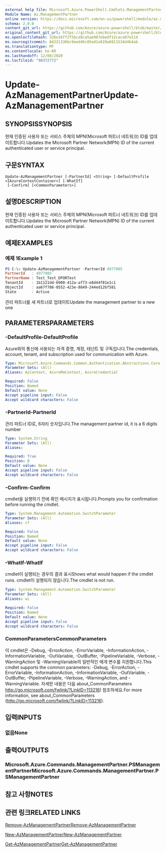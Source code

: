 ```yaml
---
external help file: Microsoft.Azure.PowerShell.Cmdlets.ManagementPartner.dll-Help.xml
Module Name: Az.ManagementPartner
online version: https://docs.microsoft.com/en-us/powershell/module/az.managementpartner/update-azmanagementpartner
schema: 2.0.0
content_git_url: https://github.com/Azure/azure-powershell/blob/master/src/ManagementPartner/ManagementPartner/help/Update-AzManagementPartner.md
original_content_git_url: https://github.com/Azure/azure-powershell/blob/master/src/ManagementPartner/ManagementPartner/help/Update-AzManagementPartner.md
ms.openlocfilehash: 326e16ff2f5bca8ca5ae987ebedf12cace87e11d
ms.sourcegitcommit: 04221336bc9eed46c05ed1e828a6811534d4b4ab
ms.translationtype: MT
ms.contentlocale: ko-KR
ms.lasthandoff: 12/08/2020
ms.locfileid: "98372772"
---
```

# <span data-ttu-id="1d980-101">Update-AzManagementPartner</span><span class="sxs-lookup"><span data-stu-id="1d980-101">Update-AzManagementPartner</span></span>

## <span data-ttu-id="1d980-102">SYNOPSIS</span><span class="sxs-lookup"><span data-stu-id="1d980-102">SYNOPSIS</span></span>
<span data-ttu-id="1d980-103">현재 인증된 사용자 또는 서비스 주체의 MPN(Microsoft 파트너 네트워크) ID를 업데이트합니다.</span><span class="sxs-lookup"><span data-stu-id="1d980-103">Updates the Microsoft Partner Network(MPN) ID of the current authenticated user or service principal.</span></span>

## <span data-ttu-id="1d980-104">구문</span><span class="sxs-lookup"><span data-stu-id="1d980-104">SYNTAX</span></span>

```
Update-AzManagementPartner [-PartnerId] <String> [-DefaultProfile <IAzureContextContainer>] [-WhatIf]
 [-Confirm] [<CommonParameters>]
```

## <span data-ttu-id="1d980-105">설명</span><span class="sxs-lookup"><span data-stu-id="1d980-105">DESCRIPTION</span></span>
<span data-ttu-id="1d980-106">현재 인증된 사용자 또는 서비스 주체의 MPN(Microsoft 파트너 네트워크) ID를 업데이트합니다.</span><span class="sxs-lookup"><span data-stu-id="1d980-106">Updates the Microsoft Partner Network(MPN) ID of the current authenticated user or service principal.</span></span>

## <span data-ttu-id="1d980-107">예제</span><span class="sxs-lookup"><span data-stu-id="1d980-107">EXAMPLES</span></span>

### <span data-ttu-id="1d980-108">예제 1</span><span class="sxs-lookup"><span data-stu-id="1d980-108">Example 1</span></span>
```powershell
PS C:\> Update-AzManagementPartner -PartnerId 4977985
PartnerId   : 4977985
PartnerName : Test_Test_DPORTest
TenantId    : 1b1121dd-6900-412a-af73-e8d44f81e1c1
ObjectId    : aa67f786-0552-423e-8849-244ed12bf581
State       : Active
```

<span data-ttu-id="1d980-109">관리 파트너를 새 파트너로 업데이트</span><span class="sxs-lookup"><span data-stu-id="1d980-109">Update the management partner to a new one</span></span>

## <span data-ttu-id="1d980-110">PARAMETERS</span><span class="sxs-lookup"><span data-stu-id="1d980-110">PARAMETERS</span></span>

### <span data-ttu-id="1d980-111">-DefaultProfile</span><span class="sxs-lookup"><span data-stu-id="1d980-111">-DefaultProfile</span></span>
<span data-ttu-id="1d980-112">Azure와의 통신에 사용되는 자격 증명, 계정, 테넌트 및 구독입니다.</span><span class="sxs-lookup"><span data-stu-id="1d980-112">The credentials, account, tenant, and subscription used for communication with Azure.</span></span>

```yaml
Type: Microsoft.Azure.Commands.Common.Authentication.Abstractions.Core.IAzureContextContainer
Parameter Sets: (All)
Aliases: AzContext, AzureRmContext, AzureCredential

Required: False
Position: Named
Default value: None
Accept pipeline input: False
Accept wildcard characters: False
```

### <span data-ttu-id="1d980-113">-PartnerId</span><span class="sxs-lookup"><span data-stu-id="1d980-113">-PartnerId</span></span>
<span data-ttu-id="1d980-114">관리 파트너 ID로, 6자리 숫자입니다.</span><span class="sxs-lookup"><span data-stu-id="1d980-114">The management partner id, it is a 6 digits number</span></span>

```yaml
Type: System.String
Parameter Sets: (All)
Aliases:

Required: True
Position: 0
Default value: None
Accept pipeline input: False
Accept wildcard characters: False
```

### <span data-ttu-id="1d980-115">-Confirm</span><span class="sxs-lookup"><span data-stu-id="1d980-115">-Confirm</span></span>
<span data-ttu-id="1d980-116">cmdlet을 실행하기 전에 확인 메시지가 표시됩니다.</span><span class="sxs-lookup"><span data-stu-id="1d980-116">Prompts you for confirmation before running the cmdlet.</span></span>

```yaml
Type: System.Management.Automation.SwitchParameter
Parameter Sets: (All)
Aliases: cf

Required: False
Position: Named
Default value: None
Accept pipeline input: False
Accept wildcard characters: False
```

### <span data-ttu-id="1d980-117">-WhatIf</span><span class="sxs-lookup"><span data-stu-id="1d980-117">-WhatIf</span></span>
<span data-ttu-id="1d980-118">cmdlet이 실행되는 경우의 결과 표시</span><span class="sxs-lookup"><span data-stu-id="1d980-118">Shows what would happen if the cmdlet runs.</span></span>
<span data-ttu-id="1d980-119">cmdlet이 실행되지 않습니다.</span><span class="sxs-lookup"><span data-stu-id="1d980-119">The cmdlet is not run.</span></span>

```yaml
Type: System.Management.Automation.SwitchParameter
Parameter Sets: (All)
Aliases: wi

Required: False
Position: Named
Default value: None
Accept pipeline input: False
Accept wildcard characters: False
```

### <span data-ttu-id="1d980-120">CommonParameters</span><span class="sxs-lookup"><span data-stu-id="1d980-120">CommonParameters</span></span>
<span data-ttu-id="1d980-121">이 cmdlet은 -Debug, -ErrorAction, -ErrorVariable, -InformationAction, -InformationVariable, -OutVariable, -OutBuffer, -PipelineVariable, -Verbose, -WarningAction 및 -WarningVariable의 일반적인 매개 변수를 지원합니다.</span><span class="sxs-lookup"><span data-stu-id="1d980-121">This cmdlet supports the common parameters: -Debug, -ErrorAction, -ErrorVariable, -InformationAction, -InformationVariable, -OutVariable, -OutBuffer, -PipelineVariable, -Verbose, -WarningAction, and -WarningVariable.</span></span> <span data-ttu-id="1d980-122">자세한 내용은 다음 about_CommonParameters http://go.microsoft.com/fwlink/?LinkID=113216) 참조하세요.</span><span class="sxs-lookup"><span data-stu-id="1d980-122">For more information, see about_CommonParameters (http://go.microsoft.com/fwlink/?LinkID=113216).</span></span>

## <span data-ttu-id="1d980-123">입력</span><span class="sxs-lookup"><span data-stu-id="1d980-123">INPUTS</span></span>

### <span data-ttu-id="1d980-124">없음</span><span class="sxs-lookup"><span data-stu-id="1d980-124">None</span></span>

## <span data-ttu-id="1d980-125">출력</span><span class="sxs-lookup"><span data-stu-id="1d980-125">OUTPUTS</span></span>

### <span data-ttu-id="1d980-126">Microsoft.Azure.Commands.ManagementPartner.PSManagementPartner</span><span class="sxs-lookup"><span data-stu-id="1d980-126">Microsoft.Azure.Commands.ManagementPartner.PSManagementPartner</span></span>

## <span data-ttu-id="1d980-127">참고 사항</span><span class="sxs-lookup"><span data-stu-id="1d980-127">NOTES</span></span>

## <span data-ttu-id="1d980-128">관련 링크</span><span class="sxs-lookup"><span data-stu-id="1d980-128">RELATED LINKS</span></span>

[<span data-ttu-id="1d980-129">Remove-AzManagementPartner</span><span class="sxs-lookup"><span data-stu-id="1d980-129">Remove-AzManagementPartner</span></span>](./Remove-AzManagementPartner.md)

[<span data-ttu-id="1d980-130">New-AzManagementPartner</span><span class="sxs-lookup"><span data-stu-id="1d980-130">New-AzManagementPartner</span></span>](./New-AzManagementPartner.md)

[<span data-ttu-id="1d980-131">Get-AzManagementPartner</span><span class="sxs-lookup"><span data-stu-id="1d980-131">Get-AzManagementPartner</span></span>](./Get-AzManagementPartner.md)